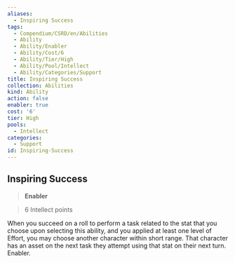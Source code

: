 ```yaml
---
aliases:
  - Inspiring Success
tags:
  - Compendium/CSRD/en/Abilities
  - Ability
  - Ability/Enabler
  - Ability/Cost/6
  - Ability/Tier/High
  - Ability/Pool/Intellect
  - Ability/Categories/Support
title: Inspiring Success
collection: Abilities
kind: Ability
action: false
enabler: true
cost: '6'
tier: High
pools:
  - Intellect
categories:
  - Support
id: Inspiring-Success
---
```

## Inspiring Success    
>**Enabler**    
>6 Intellect points  
    
When you succeed on a roll to perform a task related to the stat that you choose upon selecting this ability, and you applied at least one level of Effort, you may choose another character within short range. That character has an asset on the next task they attempt using that stat on their next turn. Enabler.
